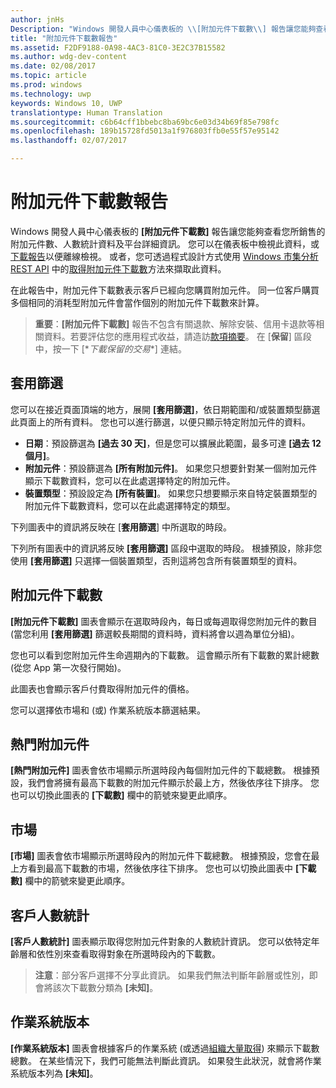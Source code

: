 ```yaml
---
author: jnHs
Description: "Windows 開發人員中心儀表板的 \\[附加元件下載數\\] 報告讓您能夠查看您所銷售的附加元件數、人數統計資料及平台詳細資訊。"
title: "附加元件下載數報告"
ms.assetid: F2DF9188-0A98-4AC3-81C0-3E2C37B15582
ms.author: wdg-dev-content
ms.date: 02/08/2017
ms.topic: article
ms.prod: windows
ms.technology: uwp
keywords: Windows 10, UWP
translationtype: Human Translation
ms.sourcegitcommit: c6b64cff1bbebc8ba69bc6e03d34b69f85e798fc
ms.openlocfilehash: 189b15728fd5013a1f976803ffb0e55f57e95142
ms.lasthandoff: 02/07/2017

---
```


# <a name="add-on-acquisitions-report"></a>附加元件下載數報告


Windows 開發人員中心儀表板的 **\[附加元件下載數\]** 報告讓您能夠查看您所銷售的附加元件數、人數統計資料及平台詳細資訊。 您可以在儀表板中檢視此資料，或[下載報告](download-analytic-reports.md)以便離線檢視。 或者，您可透過程式設計方式使用 [Windows 市集分析 REST API](../monetize/access-analytics-data-using-windows-store-services.md) 中的[取得附加元件下載數](../monetize/get-in-app-acquisitions.md)方法來擷取此資料。

在此報告中，附加元件下載數表示客戶已經向您購買附加元件。 同一位客戶購買多個相同的消耗型附加元件會當作個別的附加元件下載數來計算。

> **重要**：**\[附加元件下載數\]** 報告不包含有關退款、解除安裝、信用卡退款等相關資料。若要評估您的應用程式收益，請造訪[款項摘要](payout-summary.md)。 在 \[**保留**\] 區段中，按一下 [\**下載保留的交易**\] 連結。

## <a name="apply-filters"></a>套用篩選


您可以在接近頁面頂端的地方，展開 **\[套用篩選\]**，依日期範圍和/或裝置類型篩選此頁面上的所有資料。 您也可以進行篩選，以便只顯示特定附加元件的資料。

-   **日期**：預設篩選為 **[過去 30 天]**，但是您可以擴展此範圍，最多可達 **[過去 12 個月]**。
-   **附加元件**：預設篩選為 **\[所有附加元件\]**。 如果您只想要針對某一個附加元件顯示下載數資料，您可以在此處選擇特定的附加元件。
-   **裝置類型**：預設設定為 **[所有裝置]**。 如果您只想要顯示來自特定裝置類型的附加元件下載數資料，您可以在此處選擇特定的類型。

下列圖表中的資訊將反映在 \[**套用篩選**\] 中所選取的時段。

下列所有圖表中的資訊將反映 **\[套用篩選\]** 區段中選取的時段。 根據預設，除非您使用 **\[套用篩選\]** 只選擇一個裝置類型，否則這將包含所有裝置類型的資料。

## <a name="add-on-acquisitions"></a>附加元件下載數


**\[附加元件下載數\]** 圖表會顯示在選取時段內，每日或每週取得您附加元件的數目  (當您利用 **\[套用篩選\]** 篩選較長期間的資料時，資料將會以週為單位分組)。

您也可以看到您附加元件生命週期內的下載數。 這會顯示所有下載數的累計總數 (從您 App 第一次發行開始)。

此圖表也會顯示客戶付費取得附加元件的價格。

您可以選擇依市場和 (或) 作業系統版本篩選結果。

## <a name="top-add-ons"></a>熱門附加元件

**\[熱門附加元件\]** 圖表會依市場顯示所選時段內每個附加元件的下載總數。 根據預設，我們會將擁有最高下載數的附加元件顯示於最上方，然後依序往下排序。 您也可以切換此圖表的 **\[下載數\]** 欄中的箭號來變更此順序。

## <a name="markets"></a>市場

**\[市場\]** 圖表會依市場顯示所選時段內的附加元件下載總數。 根據預設，您會在最上方看到最高下載數的市場，然後依序往下排序。 您也可以切換此圖表中 **\[下載數\]** 欄中的箭號來變更此順序。

## <a name="customer-demographic"></a>客戶人數統計

**\[客戶人數統計\]** 圖表顯示取得您附加元件對象的人數統計資訊。 您可以依特定年齡層和依性別來查看取得對象在所選時段內的下載數。

> **注意**：部分客戶選擇不分享此資訊。 如果我們無法判斷年齡層或性別，即會將該次下載數分類為 **\[未知\]**。

## <a name="os-version"></a>作業系統版本

**\[作業系統版本\]** 圖表會根據客戶的作業系統 (或透過[組織大量取得](organizational-licensing.md)) 來顯示下載數總數。 在某些情況下，我們可能無法判斷此資訊。 如果發生此狀況，就會將作業系統版本列為 **\[未知\]**。

 

 

